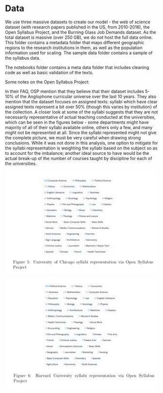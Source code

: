 # Data

We use three massive datasets to create our model - the web of science dataset (with research papers published in the US, from 2010-2016), the Open Syllabus Project, and the Burning Glass Job Demands dataset. As the total dataset is massive (over 250 GB), we do not host the full data online. This folder contains a metadata folder that maps different geographic regions to the research institutions in them, as well as the population information used for scaling. The sample data folder contains a sample of the syllabus data.

The notebooks folder contains a meta data folder that includes cleaning code as well as basic validation of the texts.

Some notes on the Open Syllabus Project:

In their FAQ, OSP mention that they believe that their dataset includes 5-10\% of the Anglophone curricular universe over the last 10 years. They also mention that the dataset focuses on assigned texts: syllabi which have clear assigned texts represent a bit over 50\% (though this varies by institution) of the collection. A closer look at some of the syllabi suggests that they are not necessarily representative of actual teaching conducted at the universities, which can be seen in the figures below - some departments might have majority of all of their syllabi available online, others only a few, and many might not be represented at all. Since the syllabi represented might not give the complete picture, we must be very careful when drawing strong conclusions. While it was not done in this analysis, one option to mitigate for the syllabi representation is weighting the syllabi based on the subject so as to account for the imbalance; another ideal source to have would be the actual break-up of the number of courses taught by discipline for each of the universities.

![University of Chicago Open Syllabus](https://github.com/bhargavvader/knowledge-economy-diversity/blob/main/images/uchicago%20open%20syllabi.png)


![Harvard University Open Syllabus](https://github.com/bhargavvader/knowledge-economy-diversity/blob/main/images/harvard%20open%20syllabi.png)
